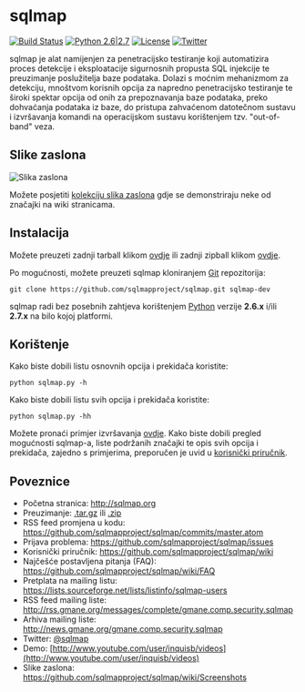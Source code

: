 # sqlmap

[![Build Status](https://api.travis-ci.org/sqlmapproject/sqlmap.svg?branch=master)](https://api.travis-ci.org/sqlmapproject/sqlmap) [![Python 2.6|2.7](https://img.shields.io/badge/python-2.6|2.7-yellow.svg)](https://www.python.org/) [![License](https://img.shields.io/badge/license-GPLv2-red.svg)](https://raw.githubusercontent.com/sqlmapproject/sqlmap/master/doc/COPYING) [![Twitter](https://img.shields.io/badge/twitter-@sqlmap-blue.svg)](https://twitter.com/sqlmap)

sqlmap je alat namijenjen za penetracijsko testiranje koji automatizira proces detekcije i eksploatacije sigurnosnih propusta SQL injekcije te preuzimanje poslužitelja baze podataka. Dolazi s moćnim mehanizmom za detekciju, mnoštvom korisnih opcija za napredno penetracijsko testiranje te široki spektar opcija od onih za prepoznavanja baze podataka, preko dohvaćanja podataka iz baze, do pristupa zahvaćenom datotečnom sustavu i izvršavanja komandi na operacijskom sustavu korištenjem tzv. "out-of-band" veza.

Slike zaslona
----

![Slika zaslona](https://raw.github.com/wiki/sqlmapproject/sqlmap/images/sqlmap_screenshot.png)

Možete posjetiti [kolekciju slika zaslona](https://github.com/sqlmapproject/sqlmap/wiki/Screenshots) gdje se demonstriraju neke od značajki na wiki stranicama.

Instalacija
----

Možete preuzeti zadnji tarball klikom [ovdje](https://github.com/sqlmapproject/sqlmap/tarball/master) ili zadnji zipball klikom [ovdje](https://github.com/sqlmapproject/sqlmap/zipball/master).

Po mogućnosti, možete preuzeti sqlmap kloniranjem [Git](https://github.com/sqlmapproject/sqlmap) repozitorija:

    git clone https://github.com/sqlmapproject/sqlmap.git sqlmap-dev

sqlmap radi bez posebnih zahtjeva korištenjem [Python](http://www.python.org/download/) verzije **2.6.x** i/ili **2.7.x** na bilo kojoj platformi.

Korištenje
----

Kako biste dobili listu osnovnih opcija i prekidača koristite:

    python sqlmap.py -h

Kako biste dobili listu svih opcija i prekidača koristite:

    python sqlmap.py -hh

Možete pronaći primjer izvršavanja [ovdje](https://gist.github.com/stamparm/5335217).
Kako biste dobili pregled mogućnosti sqlmap-a, liste podržanih značajki te opis svih opcija i prekidača, zajedno s primjerima, preporučen je uvid u [korisnički priručnik](https://github.com/sqlmapproject/sqlmap/wiki).

Poveznice
----

* Početna stranica: http://sqlmap.org
* Preuzimanje: [.tar.gz](https://github.com/sqlmapproject/sqlmap/tarball/master) ili [.zip](https://github.com/sqlmapproject/sqlmap/zipball/master)
* RSS feed promjena u kodu: https://github.com/sqlmapproject/sqlmap/commits/master.atom
* Prijava problema: https://github.com/sqlmapproject/sqlmap/issues
* Korisnički priručnik: https://github.com/sqlmapproject/sqlmap/wiki
* Najčešće postavljena pitanja (FAQ): https://github.com/sqlmapproject/sqlmap/wiki/FAQ
* Pretplata na mailing listu: https://lists.sourceforge.net/lists/listinfo/sqlmap-users
* RSS feed mailing liste: http://rss.gmane.org/messages/complete/gmane.comp.security.sqlmap
* Arhiva mailing liste: http://news.gmane.org/gmane.comp.security.sqlmap
* Twitter: [@sqlmap](https://twitter.com/sqlmap)
* Demo: [http://www.youtube.com/user/inquisb/videos](http://www.youtube.com/user/inquisb/videos)
* Slike zaslona: https://github.com/sqlmapproject/sqlmap/wiki/Screenshots
